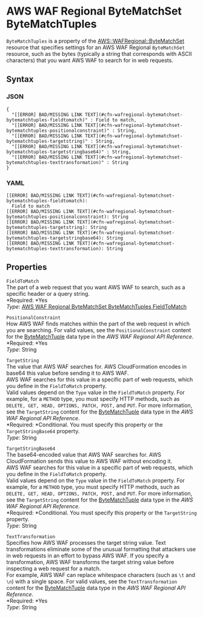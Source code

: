 # AWS WAF Regional ByteMatchSet ByteMatchTuples<a name="aws-properties-wafregional-bytematchset-bytematchtuples"></a>

`ByteMatchTuples` is a property of the [AWS::WAFRegional::ByteMatchSet](aws-resource-wafregional-bytematchset.md) resource that specifies settings for an AWS WAF Regional `ByteMatchSet` resource, such as the bytes \(typically a string that corresponds with ASCII characters\) that you want AWS WAF to search for in web requests\.

## Syntax<a name="w3ab2c21c14e1678b5"></a>

### JSON<a name="aws-properties-wafregional-bytematchset-bytematchtuples-syntax.json"></a>

```
{
  "[[ERROR] BAD/MISSING LINK TEXT](#cfn-wafregional-bytematchset-bytematchtuples-fieldtomatch)" : Field to match,
  "[[ERROR] BAD/MISSING LINK TEXT](#cfn-wafregional-bytematchset-bytematchtuples-positionalconstraint)" : String,
  "[[ERROR] BAD/MISSING LINK TEXT](#cfn-wafregional-bytematchset-bytematchtuples-targetstring)" : String,
  "[[ERROR] BAD/MISSING LINK TEXT](#cfn-wafregional-bytematchset-bytematchtuples-targetstringbase64)" : String,
  "[[ERROR] BAD/MISSING LINK TEXT](#cfn-wafregional-bytematchset-bytematchtuples-texttransformation)" : String
}
```

### YAML<a name="aws-properties-wafregional-bytematchset-bytematchtuples-syntax.yaml"></a>

```
[[ERROR] BAD/MISSING LINK TEXT](#cfn-wafregional-bytematchset-bytematchtuples-fieldtomatch):
  Field to match
[[ERROR] BAD/MISSING LINK TEXT](#cfn-wafregional-bytematchset-bytematchtuples-positionalconstraint): String
[[ERROR] BAD/MISSING LINK TEXT](#cfn-wafregional-bytematchset-bytematchtuples-targetstring): String
[[ERROR] BAD/MISSING LINK TEXT](#cfn-wafregional-bytematchset-bytematchtuples-targetstringbase64): String
[[ERROR] BAD/MISSING LINK TEXT](#cfn-wafregional-bytematchset-bytematchtuples-texttransformation): String
```

## Properties<a name="w3ab2c21c14e1678b7"></a>

`FieldToMatch`  
The part of a web request that you want AWS WAF to search, such as a specific header or a query string\.  
*Required: *Yes  
*Type*: [AWS WAF Regional ByteMatchSet ByteMatchTuples FieldToMatch](aws-properties-wafregional-bytematchset-bytematchtuples-fieldtomatch.md)

`PositionalConstraint`  
How AWS WAF finds matches within the part of the web request in which you are searching\. For valid values, see the `PositionalConstraint` content for the [ByteMatchTuple](http://docs.aws.amazon.com/waf/latest/APIReference/API_regional_ByteMatchTuple.html) data type in the *AWS WAF Regional API Reference*\.  
*Required: *Yes  
*Type*: String

`TargetString`  
The value that AWS WAF searches for\. AWS CloudFormation encodes in base64 this value before sending it to AWS WAF\.  
AWS WAF searches for this value in a specific part of web requests, which you define in the `FieldToMatch` property\.  
Valid values depend on the `Type` value in the `FieldToMatch` property\. For example, for a `METHOD` type, you must specify HTTP methods, such as `DELETE, GET, HEAD, OPTIONS, PATCH, POST,` and `PUT`\. For more information, see the `TargetString` content for the [ByteMatchTuple](http://docs.aws.amazon.com/waf/latest/APIReference/API_regional_ByteMatchTuple.html) data type in the *AWS WAF Regional API Reference*\.  
*Required: *Conditional\. You must specify this property or the `TargetStringBase64` property\.  
*Type*: String

`TargetStringBase64`  
The base64\-encoded value that AWS WAF searches for\. AWS CloudFormation sends this value to AWS WAF without encoding it\.  
AWS WAF searches for this value in a specific part of web requests, which you define in the `FieldToMatch` property\.  
Valid values depend on the `Type` value in the `FieldToMatch` property\. For example, for a `METHOD` type, you must specify HTTP methods, such as `DELETE, GET, HEAD, OPTIONS, PATCH, POST,` and `PUT`\. For more information, see the `TargetString` content for the [ByteMatchTuple](http://docs.aws.amazon.com/waf/latest/APIReference/API_regional_ByteMatchTuple.html) data type in the *AWS WAF Regional API Reference*\.  
*Required: *Conditional\. You must specify this property or the `TargetString` property\.  
*Type*: String

`TextTransformation`  
Specifies how AWS WAF processes the target string value\. Text transformations eliminate some of the unusual formatting that attackers use in web requests in an effort to bypass AWS WAF\. If you specify a transformation, AWS WAF transforms the target string value before inspecting a web request for a match\.  
For example, AWS WAF can replace whitespace characters \(such as `\t` and `\n`\) with a single space\. For valid values, see the `TextTransformation` content for the [ByteMatchTuple](http://docs.aws.amazon.com/waf/latest/APIReference/API_regional_ByteMatchTuple.html) data type in the *AWS WAF Regional API Reference*\.  
*Required: *Yes  
*Type*: String